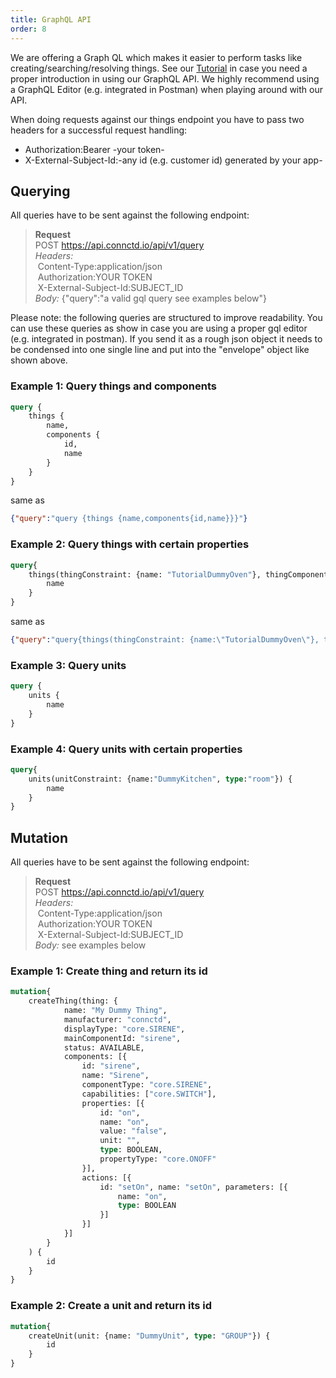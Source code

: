```yaml
---
title: GraphQL API
order: 8
---
```


We are offering a Graph QL which makes it easier to perform tasks like creating/searching/resolving things.
See our [Tutorial](https://tutorial.connctd.io/tutorials/5/pages/1) in case you need a proper introduction in using our GraphQL API.
We highly recommend using a GraphQL Editor (e.g. integrated in Postman) when playing around with our API.

<aside class="notice">
  When doing requests against our things endpoint you have to pass two headers for a successful request handling:
    <ul>
      <li>Authorization:Bearer -your token-</li>
      <li>X-External-Subject-Id:-any id (e.g. customer id) generated by your app-</li>
    </ul>
</aside>


## Querying

All queries have to be sent against the following endpoint:

> **Request**<br>
> POST https://api.connctd.io/api/v1/query<br>
> *Headers:*<br>
> &nbsp;Content-Type:application/json<br>
> &nbsp;Authorization:YOUR TOKEN<br>
> &nbsp;X-External-Subject-Id:SUBJECT_ID<br>
> *Body:* {"query":"a valid gql query see examples below"}<br>

<aside class="notice">
  Please note: the following queries are structured to improve readability. You can use these queries as show in case you are using a proper gql editor (e.g. integrated in postman). If you send it as a rough json object it needs to be condensed into one single line and put into the "envelope" object like shown above.
</aside>

### Example 1: Query things and components
```graphql
query {
	things {
		name,
		components {
			id,
			name
		}
	}
}
```

same as

```json
{"query":"query {things {name,components{id,name}}}"}
```

### Example 2: Query things with certain properties
```graphql
query{
	things(thingConstraint: {name: "TutorialDummyOven"}, thingComponentConstraint: {name: "Door"}){
		name
	}
}
```

same as

```json
{"query":"query{things(thingConstraint: {name:\"TutorialDummyOven\"}, thingComponentConstraint: {name: \"Door\"}){name}}"}
```

### Example 3: Query units
```graphql
query {
	units {
		name
	}
}
```

### Example 4: Query units with certain properties
```graphql
query{
	units(unitConstraint: {name:"DummyKitchen", type:"room"}) {
		name
	}
}
```

## Mutation

All queries have to be sent against the following endpoint:

> **Request**<br>
> POST https://api.connctd.io/api/v1/query<br>
> *Headers:*<br>
> &nbsp;Content-Type:application/json<br>
> &nbsp;Authorization:YOUR TOKEN<br>
> &nbsp;X-External-Subject-Id:SUBJECT_ID<br>
> *Body:* see examples below<br>

### Example 1: Create thing and return its id
```graphql
mutation{
	createThing(thing: {
			name: "My Dummy Thing",
			manufacturer: "connctd",
			displayType: "core.SIRENE",
			mainComponentId: "sirene",
			status: AVAILABLE,
			components: [{
				id: "sirene",
				name: "Sirene",
				componentType: "core.SIRENE",
				capabilities: ["core.SWITCH"],
				properties: [{
					id: "on",
					name: "on",
					value: "false",
					unit: "",
					type: BOOLEAN,
					propertyType: "core.ONOFF"
				}],
				actions: [{
					id: "setOn", name: "setOn", parameters: [{
						name: "on",
						type: BOOLEAN
					}]
				}]
			}]
		}
	) {
		id
	}
}
```

### Example 2: Create a unit and return its id
```graphql
mutation{
	createUnit(unit: {name: "DummyUnit", type: "GROUP"}) {
		id
	}
}
```


